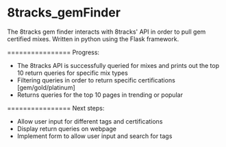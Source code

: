 8tracks_gemFinder
=================

The 8tracks gem finder interacts with 8tracks' API in order to pull gem certified 
mixes. Written in python using the Flask framework.  

================ 
Progress: 

* The 8tracks API is successfully queried for mixes and prints out the top 10 return queries
  for specific mix types
* Filtering queries in order to return specific certifications [gem/gold/platinum]
* Returns queries for the top 10 pages in trending or popular	

================
Next steps: 
* Allow user input for different tags and certifications
* Display return queries on webpage 
* Implement form to allow user input and search for tags 
